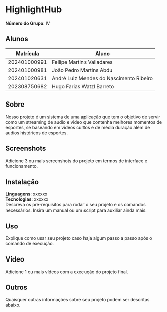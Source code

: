 # **HighlightHub**

**Número do Grupo**: IV<br>


## Alunos
|Matrícula | Aluno |
| -- | -- |
| 202401000991  |  Fellipe Martins Valladares|
| 202401000981  |  João Pedro Martins Abdu |
| 202401020631  |  André Luiz Mendes do Nascimento Ribeiro |
| 202308750682  |  Hugo Farias Watzl Barreto |


## Sobre 
Nosso projeto é um sistema de uma aplicação que tem o objetivo de servir como um streaming de audio e video que contenha melhores momentos de esportes, se baseando em videos curtos e de média duração além de audios históricos de esportes.

## Screenshots
Adicione 3 ou mais screenshots do projeto em termos de interface e funcionamento.

## Instalação 
**Linguagens**: xxxxxx<br>
**Tecnologias**: xxxxxx<br>
Descreva os pré-requisitos para rodar o seu projeto e os comandos necessários.
Insira um manual ou um script para auxiliar ainda mais.

## Uso 
Explique como usar seu projeto caso haja algum passo a passo após o comando de execução.

## Vídeo
Adicione 1 ou mais vídeos com a execução do projeto final.

## Outros 
Quaisquer outras informações sobre seu projeto podem ser descritas abaixo.
